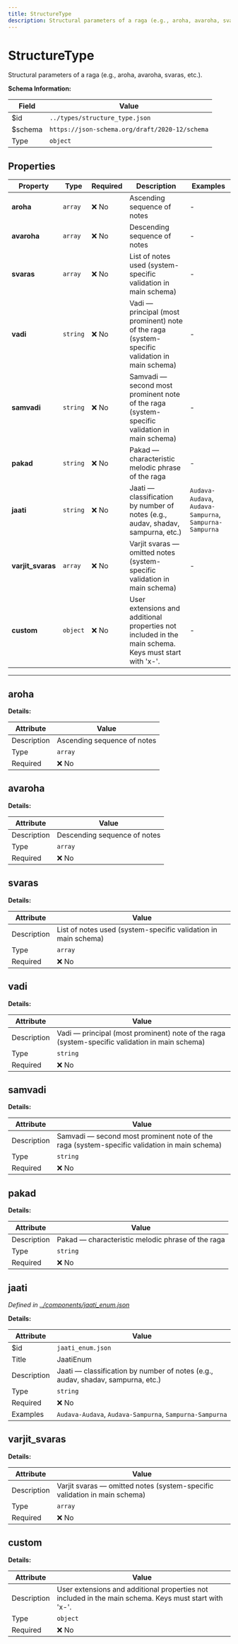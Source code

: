 ```yaml
---
title: StructureType
description: Structural parameters of a raga (e.g., aroha, avaroha, svaras, etc.).
---
```

# StructureType

Structural parameters of a raga (e.g., aroha, avaroha, svaras, etc.).

**Schema Information:**

| Field | Value |
|-------|-------|
| $id | `../types/structure_type.json` |
| $schema | `https://json-schema.org/draft/2020-12/schema` |
| Type | `object` |

## Properties

| Property | Type | Required | Description | Examples |
|----------|------|----------|-------------|----------|
| **aroha** | `array` | ❌ No | Ascending sequence of notes | - |
| **avaroha** | `array` | ❌ No | Descending sequence of notes | - |
| **svaras** | `array` | ❌ No | List of notes used (system-specific validation in main schema) | - |
| **vadi** | `string` | ❌ No | Vadi — principal (most prominent) note of the raga (system-specific validation in main schema) | - |
| **samvadi** | `string` | ❌ No | Samvadi — second most prominent note of the raga (system-specific validation in main schema) | - |
| **pakad** | `string` | ❌ No | Pakad — characteristic melodic phrase of the raga | - |
| **jaati** | `string` | ❌ No | Jaati — classification by number of notes (e.g., audav, shadav, sampurna, etc.) | `Audava-Audava`, `Audava-Sampurna`, `Sampurna-Sampurna` |
| **varjit_svaras** | `array` | ❌ No | Varjit svaras — omitted notes (system-specific validation in main schema) | - |
| **custom** | `object` | ❌ No | User extensions and additional properties not included in the main schema. Keys must start with &#x27;x-&#x27;. | - |

---

## aroha

**Details:**

| Attribute | Value |
|-----------|-------|
| Description | Ascending sequence of notes |
| Type | `array` |
| Required | ❌ No |

## avaroha

**Details:**

| Attribute | Value |
|-----------|-------|
| Description | Descending sequence of notes |
| Type | `array` |
| Required | ❌ No |

## svaras

**Details:**

| Attribute | Value |
|-----------|-------|
| Description | List of notes used (system-specific validation in main schema) |
| Type | `array` |
| Required | ❌ No |

## vadi

**Details:**

| Attribute | Value |
|-----------|-------|
| Description | Vadi — principal (most prominent) note of the raga (system-specific validation in main schema) |
| Type | `string` |
| Required | ❌ No |

## samvadi

**Details:**

| Attribute | Value |
|-----------|-------|
| Description | Samvadi — second most prominent note of the raga (system-specific validation in main schema) |
| Type | `string` |
| Required | ❌ No |

## pakad

**Details:**

| Attribute | Value |
|-----------|-------|
| Description | Pakad — characteristic melodic phrase of the raga |
| Type | `string` |
| Required | ❌ No |

## jaati

*Defined in [../components/jaati_enum.json](../components/jaati_enum.json)*

**Details:**

| Attribute | Value |
|-----------|-------|
| $id | `jaati_enum.json` |
| Title | JaatiEnum |
| Description | Jaati — classification by number of notes (e.g., audav, shadav, sampurna, etc.) |
| Type | `string` |
| Required | ❌ No |
| Examples | `Audava-Audava`, `Audava-Sampurna`, `Sampurna-Sampurna` |

## varjit_svaras

**Details:**

| Attribute | Value |
|-----------|-------|
| Description | Varjit svaras — omitted notes (system-specific validation in main schema) |
| Type | `array` |
| Required | ❌ No |

## custom

**Details:**

| Attribute | Value |
|-----------|-------|
| Description | User extensions and additional properties not included in the main schema. Keys must start with &#x27;x-&#x27;. |
| Type | `object` |
| Required | ❌ No |
